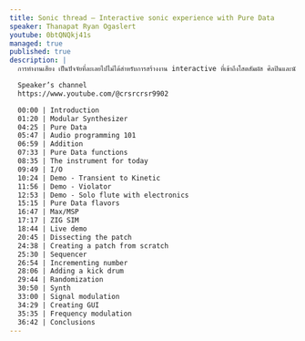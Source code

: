 ```yaml
---
title: Sonic thread — Interactive sonic experience with Pure Data
speaker: Thanapat Ryan Ogaslert
youtube: 0btQNQkj41s
managed: true
published: true
description: |
  การทำงานเสียง เป็นปัจจัยที่ละเลยไปไม่ได้สำหรับการสร้างงาน interactive ที่เข้าถึงโสตสัมผัส ศิลปินและนักออกแบบสามารถเชื่อมต่อระบบสัมผัสเข้ากับระบบเสียงได้ ผ่านทางโปรแกรม open source ต่างๆ (Pure Data, Orca, Etc.) ที่จะนำเสนอในการบรรยาย พร้อมทั้งการเลือกอุปกรณ์ให้เหมาะสมกับ ขนาดและขอบเขตของงาน

  Speaker’s channel
  https://www.youtube.com/@crsrcrsr9902

  00:00 | Introduction
  01:20 | Modular Synthesizer
  04:25 | Pure Data
  05:47 | Audio programming 101
  06:59 | Addition
  07:33 | Pure Data functions
  08:35 | The instrument for today
  09:49 | I/O
  10:24 | Demo - Transient to Kinetic
  11:56 | Demo - Violator
  12:53 | Demo - Solo flute with electronics
  15:15 | Pure Data flavors
  16:47 | Max/MSP
  17:17 | ZIG SIM
  18:44 | Live demo
  20:45 | Dissecting the patch
  24:38 | Creating a patch from scratch
  25:30 | Sequencer
  26:54 | Incrementing number
  28:06 | Adding a kick drum
  29:44 | Randomization
  30:50 | Synth
  33:00 | Signal modulation
  34:29 | Creating GUI
  35:35 | Frequency modulation
  36:42 | Conclusions
---
```

